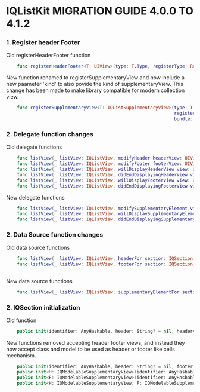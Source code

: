 IQListKit MIGRATION GUIDE 4.0.0 TO 4.1.2
==========================

### 1. Register header Footer

Old registerHeaderFooter function 
```swift
    func registerHeaderFooter<T: UIView>(type: T.Type, registerType: RegisterType, bundle: Bundle = .main)
```
New function renamed to registerSupplementaryView and now include a new paameter 'kind' to also povide the kind of supplementaryView. This change has been made to make library compatible for modern collection view.
```swift
    func registerSupplementaryView<T: IQListSupplementaryView>(type: T.Type, kind: String,
                                                               registerType: RegisterType,
                                                               bundle: Bundle = .main)
```

### 2. Delegate function changes

Old delegate functions
```swift
    func listView(_ listView: IQListView, modifyHeader headerView: UIView, section: IQSection, at sectionIndex: Int)
    func listView(_ listView: IQListView, modifyFooter footerView: UIView, section: IQSection, at sectionIndex: Int)
    func listView(_ listView: IQListView, willDisplayHeaderView view: UIView, section: IQSection, at sectionIndex: Int)
    func listView(_ listView: IQListView, didEndDisplayingHeaderView view: UIView, section: IQSection, at sectionIndex: Int)
    func listView(_ listView: IQListView, willDisplayFooterView view: UIView, section: IQSection, at sectionIndex: Int)
    func listView(_ listView: IQListView, didEndDisplayingFooterView view: UIView, section: IQSection, at sectionIndex: Int)
```
New delegate functions
```swift
    func listView(_ listView: IQListView, modifySupplementaryElement view: IQListSupplementaryView, section: IQSection, kind: String, at indexPath: IndexPath)
    func listView(_ listView: IQListView, willDisplaySupplementaryElement view: IQListSupplementaryView, section: IQSection, kind: String, at indexPath: IndexPath)
    func listView(_ listView: IQListView, didEndDisplayingSupplementaryElement view: IQListSupplementaryView, section: IQSection, kind: String, at indexPath: IndexPath)
```

### 2. Data Source function changes

Old data source functions
```swift
    func listView(_ listView: IQListView, headerFor section: IQSection, at sectionIndex: Int) -> UIView?
    func listView(_ listView: IQListView, footerFor section: IQSection, at sectionIndex: Int) -> UIView?
    
```
New data source functions
```swift
    func listView(_ listView: IQListView, supplementaryElementFor section: IQSection, kind: String, at indexPath: IndexPath) -> IQListSupplementaryView?
```

### 2. IQSection initialization

Old function
```swift
    public init(identifier: AnyHashable, header: String? = nil, headerView: UIView? = nil, headerSize: CGSize? = nil, footer: String? = nil, footerView: UIView? = nil, footerSize: CGSize? = nil, model: Any? = nil)    
```
New functions removed accepting header footer views, and instead they now accept class and model to be used as header or footer like cells mechanism.
```swift
    public init(identifier: AnyHashable, header: String? = nil, footer: String? = nil)
    public init<H: IQModelableSupplementaryView>(identifier: AnyHashable, headerType: H.Type, headerModel: H.Model)
    public init<F: IQModelableSupplementaryView>(identifier: AnyHashable, footerType: F.Type, footerModel: F.Model)
    public init<H: IQModelableSupplementaryView, F: IQModelableSupplementaryView>(identifier: AnyHashable, headerType: H.Type, headerModel: H.Model, footerType: F.Type, footerModel: F.Model)
```
